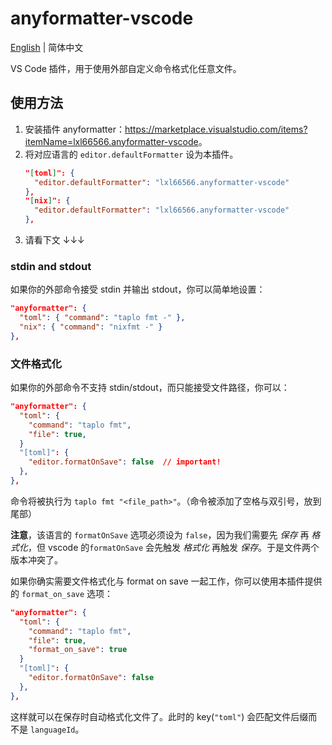 # anyformatter-vscode

[English](README.md) | 简体中文

VS Code 插件，用于使用外部自定义命令格式化任意文件。

## 使用方法

1. 安装插件 anyformatter：<https://marketplace.visualstudio.com/items?itemName=lxl66566.anyformatter-vscode>。
2. 将对应语言的 `editor.defaultFormatter` 设为本插件。
   ```json
   "[toml]": {
     "editor.defaultFormatter": "lxl66566.anyformatter-vscode"
   },
   "[nix]": {
     "editor.defaultFormatter": "lxl66566.anyformatter-vscode"
   },
   ```
3. 请看下文 ↓↓↓

### stdin and stdout

如果你的外部命令接受 stdin 并输出 stdout，你可以简单地设置：

```json
"anyformatter": {
  "toml": { "command": "taplo fmt -" },
  "nix": { "command": "nixfmt -" }
},
```

### 文件格式化

如果你的外部命令不支持 stdin/stdout，而只能接受文件路径，你可以：

```json
"anyformatter": {
  "toml": {
    "command": "taplo fmt",
    "file": true,
  }
  "[toml]": {
    "editor.formatOnSave": false  // important!
  },
},
```

命令将被执行为 `taplo fmt "<file_path>"`。（命令被添加了空格与双引号，放到尾部）

**注意**，该语言的 `formatOnSave` 选项必须设为 `false`，因为我们需要先 _保存_ 再 _格式化_，但 vscode 的`formatOnSave` 会先触发 _格式化_ 再触发 _保存_。于是文件两个版本冲突了。

如果你确实需要文件格式化与 format on save 一起工作，你可以使用本插件提供的 `format_on_save` 选项：

```json
"anyformatter": {
  "toml": {
    "command": "taplo fmt",
    "file": true,
    "format_on_save": true
  }
  "[toml]": {
    "editor.formatOnSave": false
  },
},
```

这样就可以在保存时自动格式化文件了。此时的 key(`"toml"`) 会匹配文件后缀而不是 `languageId`。
